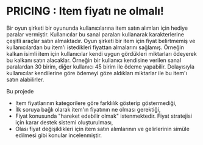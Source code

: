 # PRICING : Item fiyatı ne olmalı!
Bir oyun şirketi bir oyununda kullanıcılarına item satın alımları için hediye paralar vermiştir. Kullanıcılar bu sanal paraları kullanarak karakterlerine çeşitli araçlar satın almaktadır. Oyun şirketi bir item için fiyat belirtmemiş ve kullanıcılardan bu item'ı istedikleri fiyattan almalarını sağlamış. Örneğin kalkan isimli item için kullanıcılar kendi uygun gördükleri miktarları ödeyerek bu kalkanı satın alacaklar. Örneğin bir kullanıcı kendisine verilen sanal paralardan 30 birim, diğer kullanıcı 45 birim ile ödeme yapabilir. Dolayısıyla kullanıcılar kendilerine göre ödemeyi göze aldıkları miktarlar ile bu item'ı satın alabilirler.

Bu projede 
* Item fiyatlarının kategorilere göre farklılık gösterip göstermediği,
* İlk soruya bağlı olarak item'ın fiyatının ne olması gerektiği,
* Fiyat konusunda "hareket edebilir olmak" istenmektedir. Fiyat stratejisi için karar destek sistemi oluşturulması,
* Olası fiyat değişiklikleri için item satın alımlarının ve gelirlerinin simüle edilmesi gibi konular incelenmiştir.

